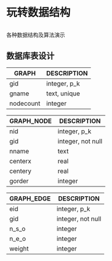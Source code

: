 # 玩转数据结构
## 
各种数据结构及算法演示

## 数据库表设计
GRAPH       | DESCRIPTION
-------- | ---
gid | integer, p_k 
gname    |  text, unique
nodecount   | integer

GRAPH_NODE  | DESCRIPTION
-------- | ---
nid | integer, p_k 
gid    |  integer, not null
nname   | text
centerx   | real
centery   |real
gorder   |integer

GRAPH_EDGE  | DESCRIPTION
-------- | ---
eid | integer, p_k 
gid    |  integer, not null
n_s_o   | integer  
n_e_o   | integer 
weight   |integer

